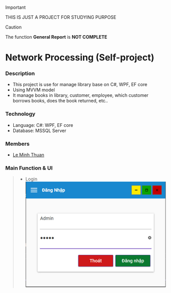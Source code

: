 > [!IMPORTANT]
> THIS IS JUST A PROJECT FOR STUDYING PURPOSE

> [!CAUTION]
> The function **General Report** is **NOT COMPLETE**
# Network Processing (Self-project)
### Description
  - This project is use for manage library base on C#, WPF, EF core
  - Using MVVM model
  - It manage books in library, customer, employee, which customer borrows books, does the book returned, etc..
### Technology
  - Language: C#: WPF, EF core
  - Database: MSSQL Server
### Members
  - [Le Minh Thuan](https://github.com/minhthuan26)
### Main Function & UI
  > - Login
  >   ![](./assets/z5516742197894_c72a01ab69ccd83c04313ca82f7d2f6f.jpg) 
